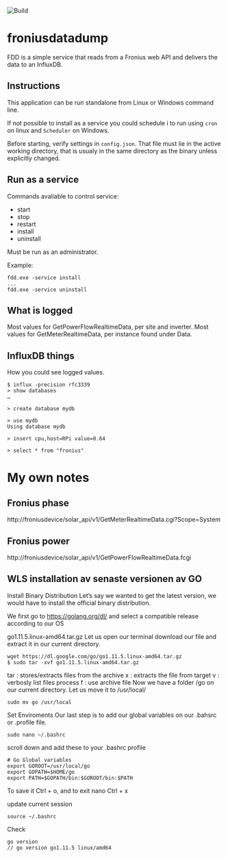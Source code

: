 ![Build](https://github.com/zleepy/froniusdatadump/workflows/Build/badge.svg)

# froniusdatadump
FDD is a simple service that reads from a Fronius web API and delivers the data to an InfluxDB.

## Instructions

This application can be run standalone from Linux or Windows command line.

If not possible to install as a service you could schedule i to run using `cron` on linux and `Scheduler` on Windows. 

Before starting, verify settings in `config.json`. That file must lie in the active working directory, that is usualy in the same directory as the binary unless explicitly changed.

## Run as a service
Commands avaliable to control service:
- start
- stop
- restart
- install
- uninstall

Must be run as an administrator.

Example:
```
fdd.exe -service install
...
fdd.exe -service uninstall
```

## What is logged
Most values for GetPowerFlowRealtimeData, per site and inverter.
Most values for GetMeterRealtimeData, per instance found under Data.


## InfluxDB things
How you could see logged values.

``` bahsrc
$ influx -precision rfc3339
> show databases
…

> create database mydb

> use mydb
Using database mydb

> insert cpu,host=RPi value=0.64

> select * from "fronius"

```

# My own notes 
## Fronius phase
http://froniusdevice/solar_api/v1/GetMeterRealtimeData.cgi?Scope=System

## Fronius power
http://froniusdevice/solar_api/v1/GetPowerFlowRealtimeData.fcgi

## WLS installation av senaste versionen av GO
Install Binary Distribution
Let’s say we wanted to get the latest version, we would have to install the official binary distribution.

We first go to https://golang.org/dl/ and select a compatible release according to our OS

go1.11.5.linux-amd64.tar.gz
Let us open our terminal download our file and extract it in our current directory.
```
wget https://dl.google.com/go/go1.11.5.linux-amd64.tar.gz
$ sudo tar -xvf go1.11.5.linux-amd64.tar.gz
```
tar : stores/extracts files from the archive
x : extracts the file from target
v : verbosly list files process
f : use archive file
Now we have a folder /go on our current directory. Let us move it to /usr/local/

```
sudo mv go /usr/local
```
Set Enviroments
Our last step is to add our global variables on our .bahsrc or .profile file.

```
sudo nano ~/.bashrc
```
scroll down and add these to your .bashrc profile

```
# Go Global variables
export GOROOT=/usr/local/go
export GOPATH=$HOME/go
export PATH=$GOPATH/bin:$GOROOT/bin:$PATH
```
To save it Ctrl + o, and to exit nano Ctrl + x

update current session

```
source ~/.bashrc
```
Check
```
go version
// go version go1.11.5 linux/amd64
```
